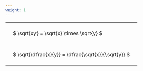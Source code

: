 ```yaml
---
weight: 1
---
```


<style type="text/css">
#T_f97c3 th.col_heading {
  text-align: left;
  font-size: 1em;
}
#T_f97c3 td {
  text-align: left;
  font-size: 1em;
  padding: 1.5em;
}
</style>
<table id="T_f97c3">
  <thead>
  </thead>
  <tbody>
    <tr>
      <td id="T_f97c3_row0_col0" class="data row0 col0" >$ \sqrt{xy} = \sqrt{x} \times \sqrt{y} $</td>
    </tr>
    <tr>
      <td id="T_f97c3_row1_col0" class="data row1 col0" >$ \sqrt{\dfrac{x}{y}} = \dfrac{\sqrt{x}}{\sqrt{y}} $</td>
    </tr>
  </tbody>
</table>
